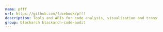 ```yaml
---
name: pfff
url: https://github.com/facebook/pfff
description: Tools and APIs for code analysis, visualization and transformation URL : https://github.
group: blackarch blackarch-code-audit
---
```

